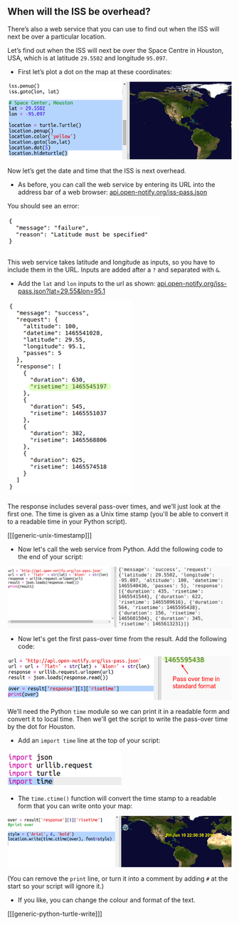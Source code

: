 ## When will the ISS be overhead?

There’s also a web service that you can use to find out when the ISS will next be over a particular location.

Let’s find out when the ISS will next be over the Space Centre in Houston, USA, which is at latitude `29.5502` and longitude `95.097`.

+ First let’s plot a dot on the map at these coordinates:

![स्क्रीनशॉट](images/iss-houston.png)

Now let’s get the date and time that the ISS is next overhead.

+ As before, you can call the web service by entering its URL into the address bar of a web browser: <a href="http://api.open-notify.org/iss-pass.json" target="_blank">api.open-notify.org/iss-pass.json</a>

You should see an error:

![स्क्रीनशॉट](images/iss-pass-error.png)

This web service takes latitude and longitude as inputs, so you have to include them in the URL. Inputs are added after a `?` and separated with `&`.

+ Add the `lat` and `lon` inputs to the url as shown: <a href="http://api.open-notify.org/iss-pass.json?lat=29.55&lon=95.1" target="_blank">api.open-notify.org/iss-pass.json?lat=29.55&lon=95.1</a>

![स्क्रीनशॉट](images/iss-passtimes.png)

The response includes several pass-over times, and we’ll just look at the first one. The time is given as a Unix time stamp (you'll be able to convert it to a readable time in your Python script).

[[[generic-unix-timestamp]]]

+ Now let's call the web service from Python. Add the following code to the end of your script:

![स्क्रीनशॉट](images/iss-passover.png)

+ Now let's get the first pass-over time from the result. Add the following code:

![स्क्रीनशॉट](images/iss-print-pass.png)

We’ll need the Python `time` module so we can print it in a readable form and convert it to local time. Then we'll get the script to write the pass-over time by the dot for Houston.

+ Add an `import time` line at the top of your script:

![स्क्रीनशॉट](images/iss-time.png)

+ The `time.ctime()` function will convert the time stamp to a readable form that you can write onto your map:

![स्क्रीनशॉट](images/iss-pass-write.png)

(You can remove the `print` line, or turn it into a comment by adding `#` at the start so your script will ignore it.)

+ If you like, you can change the colour and format of the text. 

[[[generic-python-turtle-write]]]